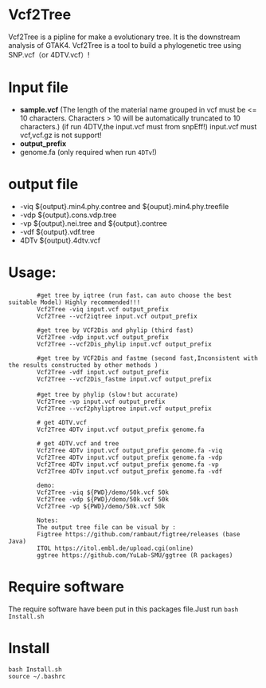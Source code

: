 # Vcf2Tree 
Vcf2Tree is a pipline for make a evolutionary tree. It is the downstream analysis of GTAK4. 
Vcf2Tree is a tool to build a phylogenetic tree using SNP.vcf（or 4DTV.vcf）!

# Input file
- **sample.vcf** (The length of the material name grouped in vcf must be <= 10 characters. Characters > 10 will be automatically truncated to 10 characters.)
(if run 4DTV,the input.vcf must from snpEff!)
input.vcf must vcf,vcf.gz is not support!
- **output_prefix**  
- genome.fa (only required when run `4DTv`!)
# output file
+ -viq ${output}.min4.phy.contree and ${ouput}.min4.phy.treefile
+ -vdp ${output}.cons.vdp.tree
+ -vp ${output}.nei.tree and ${output}.contree
+ -vdf ${output}.vdf.tree
+ 4DTv ${output}.4dtv.vcf

# Usage:
```
		#get tree by iqtree (run fast，can auto choose the best suitable Model) Highly recommended!!!
		Vcf2Tree -viq input.vcf output_prefix
		Vcf2Tree --vcf2iqtree input.vcf output_prefix
		
		#get tree by VCF2Dis and phylip (third fast)
		Vcf2Tree -vdp input.vcf output_prefix
		Vcf2Tree --vcf2Dis_phylip input.vcf output_prefix
		
		#get tree by VCF2Dis and fastme (second fast,Inconsistent with the results constructed by other methods )
		Vcf2Tree -vdf input.vcf output_prefix
		Vcf2Tree --vcf2Dis_fastme input.vcf output_prefix
		
		#get tree by phylip (slow！but accurate)
		Vcf2Tree -vp input.vcf output_prefix
		Vcf2Tree --vcf2phyliptree input.vcf output_prefix
		
		# get 4DTV.vcf
		Vcf2Tree 4DTv input.vcf output_prefix genome.fa
		
		# get 4DTV.vcf and tree 
		Vcf2Tree 4DTv input.vcf output_prefix genome.fa -viq
		Vcf2Tree 4DTv input.vcf output_prefix genome.fa -vdp
		Vcf2Tree 4DTv input.vcf output_prefix genome.fa -vp
		Vcf2Tree 4DTv input.vcf output_prefix genome.fa -vdf
		
		demo:
		Vcf2Tree -viq ${PWD}/demo/50k.vcf 50k
		Vcf2Tree -vdp ${PWD}/demo/50k.vcf 50k
		Vcf2Tree -vp ${PWD}/demo/50k.vcf 50k
		
		Notes:
		The output tree file can be visual by :
		Figtree https://github.com/rambaut/figtree/releases (base Java)
		ITOL https://itol.embl.de/upload.cgi(online)
		ggtree https://github.com/YuLab-SMU/ggtree (R packages)
```
# Require software
The require software have been put in this packages file.Just run `bash Install.sh`
# Install
```
bash Install.sh
source ~/.bashrc
```


